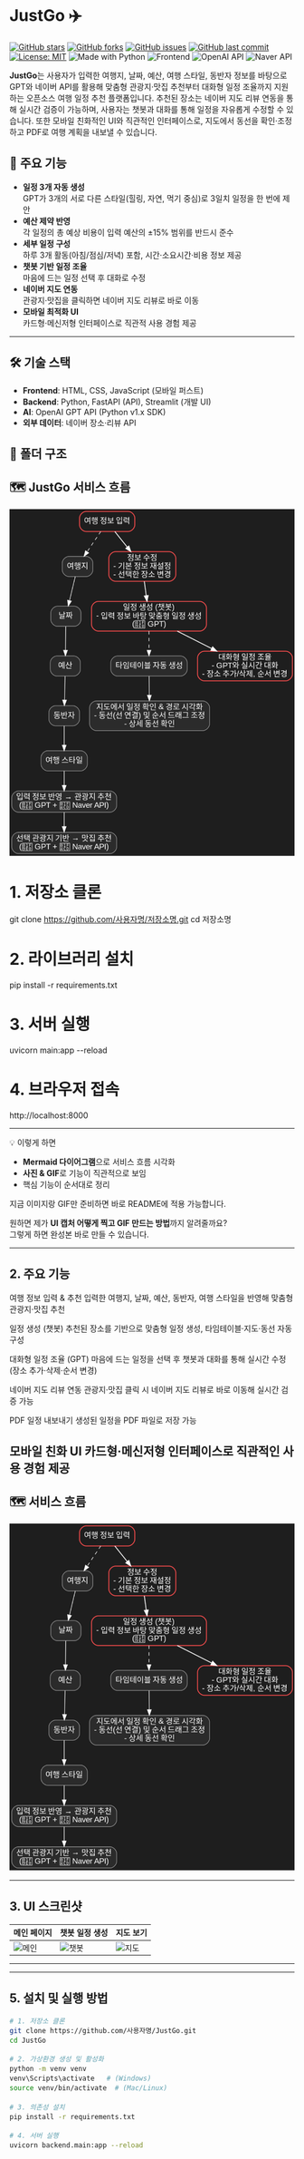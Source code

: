
# JustGo ✈️

[![GitHub stars](https://img.shields.io/github/stars/사용자명/저장소명?style=social)](https://github.com/사용자명/저장소명/stargazers)
[![GitHub forks](https://img.shields.io/github/forks/사용자명/저장소명?style=social)](https://github.com/사용자명/저장소명/network/members)
[![GitHub issues](https://img.shields.io/github/issues/사용자명/저장소명)](https://github.com/사용자명/저장소명/issues)
[![GitHub last commit](https://img.shields.io/github/last-commit/사용자명/저장소명)](https://github.com/사용자명/저장소명/commits/main)
[![License: MIT](https://img.shields.io/badge/License-MIT-blue.svg)](/LICENSE)
![Made with Python](https://img.shields.io/badge/Made%20with-Python-blue)
![Frontend](https://img.shields.io/badge/Frontend-HTML%20%7C%20CSS%20%7C%20JS-yellow)
![OpenAI API](https://img.shields.io/badge/API-OpenAI%20GPT-blue)
![Naver API](https://img.shields.io/badge/API-Naver%20Place%20Review-green)

**JustGo**는 사용자가 입력한 여행지, 날짜, 예산, 여행 스타일, 동반자 정보를 바탕으로 GPT와 네이버 API를 활용해 맞춤형 관광지·맛집 추천부터 대화형 일정 조율까지 지원하는 오픈소스 여행 일정 추천 플랫폼입니다.
추천된 장소는 네이버 지도 리뷰 연동을 통해 실시간 검증이 가능하며, 사용자는 챗봇과 대화를 통해 일정을 자유롭게 수정할 수 있습니다.
또한 모바일 친화적인 UI와 직관적인 인터페이스로, 지도에서 동선을 확인·조정하고 PDF로 여행 계획을 내보낼 수 있습니다.

## 🚀 주요 기능
- **일정 3개 자동 생성**  
  GPT가 3개의 서로 다른 스타일(힐링, 자연, 먹기 중심)로 3일치 일정을 한 번에 제안
- **예산 제약 반영**  
  각 일정의 총 예상 비용이 입력 예산의 ±15% 범위를 반드시 준수
- **세부 일정 구성**  
  하루 3개 활동(아침/점심/저녁) 포함, 시간·소요시간·비용 정보 제공
- **챗봇 기반 일정 조율**  
  마음에 드는 일정 선택 후 대화로 수정
- **네이버 지도 연동**  
  관광지·맛집을 클릭하면 네이버 지도 리뷰로 바로 이동
- **모바일 최적화 UI**  
  카드형·메신저형 인터페이스로 직관적 사용 경험 제공

---

## 🛠 기술 스택
- **Frontend**: HTML, CSS, JavaScript (모바일 퍼스트)
- **Backend**: Python, FastAPI (API), Streamlit (개발 UI)
- **AI**: OpenAI GPT API (Python v1.x SDK)
- **외부 데이터**: 네이버 장소·리뷰 API


## 📂 폴더 구조


## 🗺 JustGo 서비스 흐름
![JustGo 서비스 흐름](docs/images/justgo_service_flow_dark_v13_readme.png)

# 1. 저장소 클론
git clone https://github.com/사용자명/저장소명.git
cd 저장소명

# 2. 라이브러리 설치
pip install -r requirements.txt

# 3. 서버 실행
uvicorn main:app --reload

# 4. 브라우저 접속
http://localhost:8000


---

💡 이렇게 하면  
- **Mermaid 다이어그램**으로 서비스 흐름 시각화  
- **사진 & GIF**로 기능이 직관적으로 보임  
- 핵심 기능이 순서대로 정리  

지금 이미지랑 GIF만 준비하면 바로 README에 적용 가능합니다.  

원하면 제가 **UI 캡처 어떻게 찍고 GIF 만드는 방법**까지 알려줄까요?  
그렇게 하면 완성본 바로 만들 수 있습니다.



---

## 2. 주요 기능
여행 정보 입력 & 추천
입력한 여행지, 날짜, 예산, 동반자, 여행 스타일을 반영해 맞춤형 관광지·맛집 추천

일정 생성 (챗봇)
추천된 장소를 기반으로 맞춤형 일정 생성, 타임테이블·지도·동선 자동 구성

대화형 일정 조율 (GPT)
마음에 드는 일정을 선택 후 챗봇과 대화를 통해 실시간 수정(장소 추가·삭제·순서 변경)

네이버 지도 리뷰 연동
관광지·맛집 클릭 시 네이버 지도 리뷰로 바로 이동해 실시간 검증 가능

PDF 일정 내보내기
생성된 일정을 PDF 파일로 저장 가능

모바일 친화 UI
카드형·메신저형 인터페이스로 직관적인 사용 경험 제공
---

## 🗺 서비스 흐름
![JustGo 서비스 흐름](docs/images/justgo_service_flow_dark_v13_readme.png)

---

## 3. UI 스크린샷
| 메인 페이지 | 챗봇 일정 생성 | 지도 보기 |
|-------------|--------------|-----------|
| ![메인](docs/images/main.png) | ![챗봇](docs/images/chat.png) | ![지도](docs/images/map.png) |

---



---

## 5. 설치 및 실행 방법
```bash
# 1. 저장소 클론
git clone https://github.com/사용자명/JustGo.git
cd JustGo

# 2. 가상환경 생성 및 활성화
python -m venv venv
venv\Scripts\activate   # (Windows)
source venv/bin/activate  # (Mac/Linux)

# 3. 의존성 설치
pip install -r requirements.txt

# 4. 서버 실행
uvicorn backend.main:app --reload

